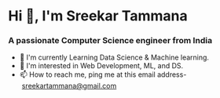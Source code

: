 Hi 👋, I'm Sreekar Tammana
======================

### A passionate Computer Science engineer from India

-   🔭 I'm currently Learning Data Science & Machine learning.
-   👀 I'm interested in Web Development, ML, and DS.
-   📫 How to reach me, ping me at this email address- <sreekartammana@gmail.com>
